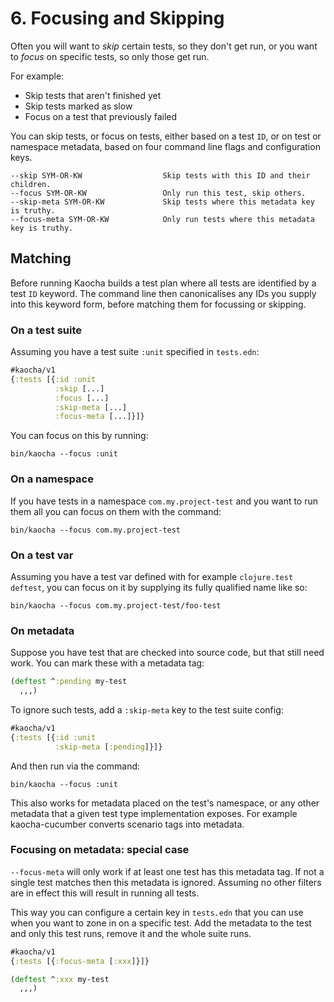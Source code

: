 # 6. Focusing and Skipping

Often you will want to *skip* certain tests, so they don't get run, or you want
to *focus* on specific tests, so only those get run.

For example:

- Skip tests that aren't finished yet
- Skip tests marked as slow
- Focus on a test that previously failed

You can skip tests, or focus on tests, either based on a test `ID`, or on test
or namespace metadata, based on four command line flags and configuration keys.

``` shell
--skip SYM-OR-KW                  Skip tests with this ID and their children.
--focus SYM-OR-KW                 Only run this test, skip others.
--skip-meta SYM-OR-KW             Skip tests where this metadata key is truthy.
--focus-meta SYM-OR-KW            Only run tests where this metadata key is truthy.
```

## Matching

Before running Kaocha builds a test plan where all tests are
identified by a test `ID` keyword.  The command line then
canonicalises any IDs you supply into this keyword form, before
matching them for focussing or skipping.

### On a test suite

Assuming you have a test suite `:unit` specified in `tests.edn`:

``` clojure
#kaocha/v1
{:tests [{:id :unit
          :skip [...]
          :focus [...]
          :skip-meta [...]
          :focus-meta [...]}]}
```

You can focus on this by running:

``` shell
bin/kaocha --focus :unit
```

### On a namespace

If you have tests in a namespace `com.my.project-test` and you want to
run them all you can focus on them with the command:

``` shell
bin/kaocha --focus com.my.project-test
```

### On a test var

Assuming you have a test var defined with for example `clojure.test`
`deftest`, you can focus on it by supplying its fully qualified name
like so:

``` shell
bin/kaocha --focus com.my.project-test/foo-test
```

### On metadata

Suppose you have test that are checked into source code, but that still need
work. You can mark these with a metadata tag:

``` clojure
(deftest ^:pending my-test
  ,,,)
```

To ignore such tests, add a `:skip-meta` key to the test suite config:

``` clojure
#kaocha/v1
{:tests [{:id :unit
          :skip-meta [:pending]}]}
```

And then run via the command:

``` shell
bin/kaocha --focus :unit
```

This also works for metadata placed on the test's namespace, or any other
metadata that a given test type implementation exposes. For example
kaocha-cucumber converts scenario tags into metadata.

### Focusing on metadata: special case

`--focus-meta` will only work if at least one test has this metadata tag. If not
a single test matches then this metadata is ignored. Assuming no other filters
are in effect this will result in running all tests.

This way you can configure a certain key in `tests.edn` that you can use when
you want to zone in on a specific test. Add the metadata to the test and only
this test runs, remove it and the whole suite runs.

``` clojure
#kaocha/v1
{:tests [{:focus-meta [:xxx]}]}
```

```clojure
(deftest ^:xxx my-test
  ,,,)
```
